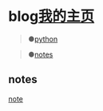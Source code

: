 # blog[我的主页](https://lyzz.github.io)

 >●[python](https://github.com/lyzz/learn-python.io.git)

 >●[notes](https://github.com/lyzz/notes.git)


## notes

[note](https://lyzz.github.io/note/README.html)
